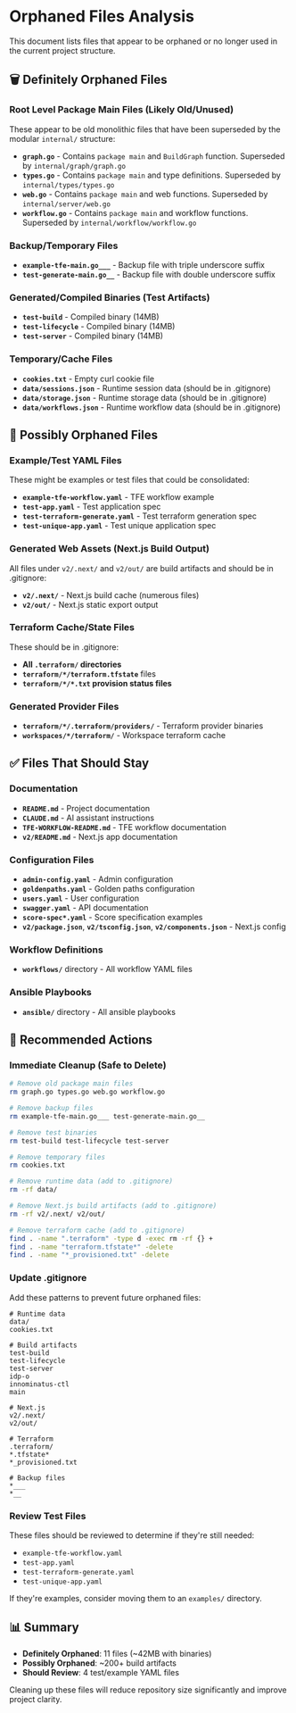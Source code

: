 # Orphaned Files Analysis

This document lists files that appear to be orphaned or no longer used in the current project structure.

## 🗑️ Definitely Orphaned Files

### Root Level Package Main Files (Likely Old/Unused)
These appear to be old monolithic files that have been superseded by the modular `internal/` structure:

- **`graph.go`** - Contains `package main` and `BuildGraph` function. Superseded by `internal/graph/graph.go`
- **`types.go`** - Contains `package main` and type definitions. Superseded by `internal/types/types.go`
- **`web.go`** - Contains `package main` and web functions. Superseded by `internal/server/web.go`
- **`workflow.go`** - Contains `package main` and workflow functions. Superseded by `internal/workflow/workflow.go`

### Backup/Temporary Files
- **`example-tfe-main.go___`** - Backup file with triple underscore suffix
- **`test-generate-main.go__`** - Backup file with double underscore suffix

### Generated/Compiled Binaries (Test Artifacts)
- **`test-build`** - Compiled binary (14MB)
- **`test-lifecycle`** - Compiled binary (14MB)
- **`test-server`** - Compiled binary (14MB)

### Temporary/Cache Files
- **`cookies.txt`** - Empty curl cookie file
- **`data/sessions.json`** - Runtime session data (should be in .gitignore)
- **`data/storage.json`** - Runtime storage data (should be in .gitignore)
- **`data/workflows.json`** - Runtime workflow data (should be in .gitignore)

## 🤔 Possibly Orphaned Files

### Example/Test YAML Files
These might be examples or test files that could be consolidated:

- **`example-tfe-workflow.yaml`** - TFE workflow example
- **`test-app.yaml`** - Test application spec
- **`test-terraform-generate.yaml`** - Test terraform generation spec
- **`test-unique-app.yaml`** - Test unique application spec

### Generated Web Assets (Next.js Build Output)
All files under `v2/.next/` and `v2/out/` are build artifacts and should be in .gitignore:

- **`v2/.next/`** - Next.js build cache (numerous files)
- **`v2/out/`** - Next.js static export output

### Terraform Cache/State Files
These should be in .gitignore:

- **All `.terraform/` directories**
- **`terraform/*/terraform.tfstate`** files
- **`terraform/*/*.txt` provision status files**

### Generated Provider Files
- **`terraform/*/.terraform/providers/`** - Terraform provider binaries
- **`workspaces/*/terraform/`** - Workspace terraform cache

## ✅ Files That Should Stay

### Documentation
- **`README.md`** - Project documentation
- **`CLAUDE.md`** - AI assistant instructions
- **`TFE-WORKFLOW-README.md`** - TFE workflow documentation
- **`v2/README.md`** - Next.js app documentation

### Configuration Files
- **`admin-config.yaml`** - Admin configuration
- **`goldenpaths.yaml`** - Golden paths configuration
- **`users.yaml`** - User configuration
- **`swagger.yaml`** - API documentation
- **`score-spec*.yaml`** - Score specification examples
- **`v2/package.json`**, **`v2/tsconfig.json`**, **`v2/components.json`** - Next.js config

### Workflow Definitions
- **`workflows/`** directory - All workflow YAML files

### Ansible Playbooks
- **`ansible/`** directory - All ansible playbooks

## 🔧 Recommended Actions

### Immediate Cleanup (Safe to Delete)
```bash
# Remove old package main files
rm graph.go types.go web.go workflow.go

# Remove backup files
rm example-tfe-main.go___ test-generate-main.go__

# Remove test binaries
rm test-build test-lifecycle test-server

# Remove temporary files
rm cookies.txt

# Remove runtime data (add to .gitignore)
rm -rf data/

# Remove Next.js build artifacts (add to .gitignore)
rm -rf v2/.next/ v2/out/

# Remove terraform cache (add to .gitignore)
find . -name ".terraform" -type d -exec rm -rf {} +
find . -name "terraform.tfstate*" -delete
find . -name "*_provisioned.txt" -delete
```

### Update .gitignore
Add these patterns to prevent future orphaned files:
```
# Runtime data
data/
cookies.txt

# Build artifacts
test-build
test-lifecycle
test-server
idp-o
innominatus-ctl
main

# Next.js
v2/.next/
v2/out/

# Terraform
.terraform/
*.tfstate*
*_provisioned.txt

# Backup files
*___
*__
```

### Review Test Files
These files should be reviewed to determine if they're still needed:
- `example-tfe-workflow.yaml`
- `test-app.yaml`
- `test-terraform-generate.yaml`
- `test-unique-app.yaml`

If they're examples, consider moving them to an `examples/` directory.

## 📊 Summary

- **Definitely Orphaned**: 11 files (~42MB with binaries)
- **Possibly Orphaned**: ~200+ build artifacts
- **Should Review**: 4 test/example YAML files

Cleaning up these files will reduce repository size significantly and improve project clarity.